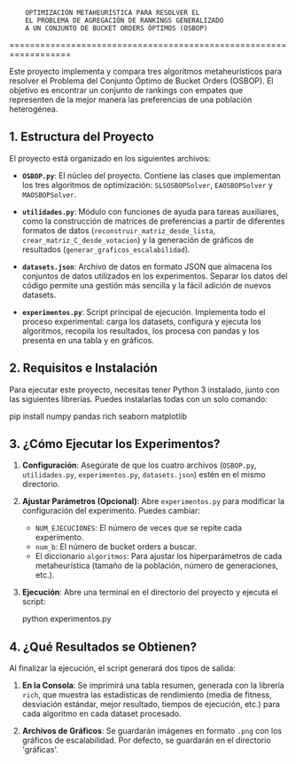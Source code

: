 
        OPTIMIZACIÓN METAHEURÍSTICA PARA RESOLVER EL
        EL PROBLEMA DE AGREGACIÓN DE RANKINGS GENERALIZADO
        A UN CONJUNTO DE BUCKET ORDERS ÓPTIMOS (OSBOP)
==================================================================

Este proyecto implementa y compara tres algoritmos metaheurísticos para resolver
el Problema del Conjunto Óptimo de Bucket Orders (OSBOP). El objetivo es
encontrar un conjunto de rankings con empates que representen de la mejor
manera las preferencias de una población heterogénea.


## 1. Estructura del Proyecto

El proyecto está organizado en los siguientes archivos:

* **`OSBOP.py`**: El núcleo del proyecto. Contiene las clases que implementan los tres algoritmos de optimización: `SLSOSBOPSolver`, `EAOSBOPSolver` y `MAOSBOPSolver`.

* **`utilidades.py`**: Módulo con funciones de ayuda para tareas auxiliares, como la construcción de matrices de preferencias a partir de diferentes formatos de datos (`reconstruir_matriz_desde_lista`, `crear_matriz_C_desde_votacion`) y la generación de gráficos de resultados (`generar_graficos_escalabilidad`).

* **`datasets.json`**: Archivo de datos en formato JSON que almacena los conjuntos de datos utilizados en los experimentos. Separar los datos del código permite una gestión más sencilla y la fácil adición de nuevos datasets.

* **`experimentos.py`**: Script principal de ejecución. Implementa todo el proceso experimental: carga los datasets, configura y ejecuta los algoritmos, recopila los resultados, los procesa con pandas y los presenta en una tabla y en gráficos.


## 2. Requisitos e Instalación

Para ejecutar este proyecto, necesitas tener Python 3 instalado, junto con las siguientes librerías. Puedes instalarlas todas con un solo comando:

pip install numpy pandas rich seaborn matplotlib


## 3. ¿Cómo Ejecutar los Experimentos?

1.  **Configuración**: Asegúrate de que los cuatro archivos (`OSBOP.py`, `utilidades.py`, `experimentos.py`, `datasets.json`) estén en el mismo directorio.

2.  **Ajustar Parámetros (Opcional)**: Abre `experimentos.py` para modificar la configuración del experimento. Puedes cambiar:
    * `NUM_EJECUCIONES`: El número de veces que se repite cada experimento.
    * `num_b`: El número de bucket orders a buscar.
    * El diccionario `algoritmos`: Para ajustar los hiperparámetros de cada metaheurística (tamaño de la población, número de generaciones, etc.).

3.  **Ejecución**: Abre una terminal en el directorio del proyecto y ejecuta el script:

    python experimentos.py


## 4. ¿Qué Resultados se Obtienen?

Al finalizar la ejecución, el script generará dos tipos de salida:

1.  **En la Consola**: Se imprimirá una tabla resumen, generada con la librería `rich`, que muestra las estadísticas de rendimiento (media de fitness, desviación estándar, mejor resultado, tiempos de ejecución, etc.) para cada algoritmo en cada dataset procesado.

2.  **Archivos de Gráficos**: Se guardarán imágenes en formato `.png` con los gráficos de escalabilidad. Por defecto, se guardarán en el directorio 'gráficas'.
